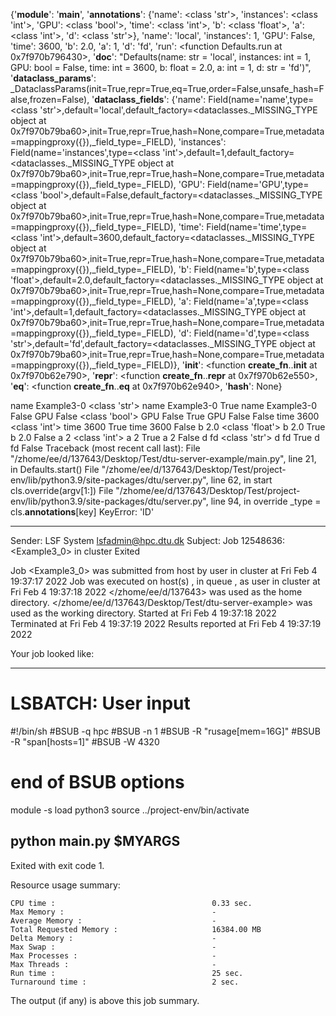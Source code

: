 {'__module__': '__main__', '__annotations__': {'name': <class 'str'>, 'instances': <class 'int'>, 'GPU': <class 'bool'>, 'time': <class 'int'>, 'b': <class 'float'>, 'a': <class 'int'>, 'd': <class 'str'>}, 'name': 'local', 'instances': 1, 'GPU': False, 'time': 3600, 'b': 2.0, 'a': 1, 'd': 'fd', 'run': <function Defaults.run at 0x7f970b796430>, '__doc__': "Defaults(name: str = 'local', instances: int = 1, GPU: bool = False, time: int = 3600, b: float = 2.0, a: int = 1, d: str = 'fd')", '__dataclass_params__': _DataclassParams(init=True,repr=True,eq=True,order=False,unsafe_hash=False,frozen=False), '__dataclass_fields__': {'name': Field(name='name',type=<class 'str'>,default='local',default_factory=<dataclasses._MISSING_TYPE object at 0x7f970b79ba60>,init=True,repr=True,hash=None,compare=True,metadata=mappingproxy({}),_field_type=_FIELD), 'instances': Field(name='instances',type=<class 'int'>,default=1,default_factory=<dataclasses._MISSING_TYPE object at 0x7f970b79ba60>,init=True,repr=True,hash=None,compare=True,metadata=mappingproxy({}),_field_type=_FIELD), 'GPU': Field(name='GPU',type=<class 'bool'>,default=False,default_factory=<dataclasses._MISSING_TYPE object at 0x7f970b79ba60>,init=True,repr=True,hash=None,compare=True,metadata=mappingproxy({}),_field_type=_FIELD), 'time': Field(name='time',type=<class 'int'>,default=3600,default_factory=<dataclasses._MISSING_TYPE object at 0x7f970b79ba60>,init=True,repr=True,hash=None,compare=True,metadata=mappingproxy({}),_field_type=_FIELD), 'b': Field(name='b',type=<class 'float'>,default=2.0,default_factory=<dataclasses._MISSING_TYPE object at 0x7f970b79ba60>,init=True,repr=True,hash=None,compare=True,metadata=mappingproxy({}),_field_type=_FIELD), 'a': Field(name='a',type=<class 'int'>,default=1,default_factory=<dataclasses._MISSING_TYPE object at 0x7f970b79ba60>,init=True,repr=True,hash=None,compare=True,metadata=mappingproxy({}),_field_type=_FIELD), 'd': Field(name='d',type=<class 'str'>,default='fd',default_factory=<dataclasses._MISSING_TYPE object at 0x7f970b79ba60>,init=True,repr=True,hash=None,compare=True,metadata=mappingproxy({}),_field_type=_FIELD)}, '__init__': <function __create_fn__.<locals>.__init__ at 0x7f970b62e790>, '__repr__': <function __create_fn__.<locals>.__repr__ at 0x7f970b62e550>, '__eq__': <function __create_fn__.<locals>.__eq__ at 0x7f970b62e940>, '__hash__': None}

name Example3-0 <class 'str'>
name Example3-0 True
name Example3-0 False
GPU False <class 'bool'>
GPU False True
GPU False False
time 3600 <class 'int'>
time 3600 True
time 3600 False
b 2.0 <class 'float'>
b 2.0 True
b 2.0 False
a 2 <class 'int'>
a 2 True
a 2 False
d fd <class 'str'>
d fd True
d fd False
Traceback (most recent call last):
  File "/zhome/ee/d/137643/Desktop/Test/dtu-server-example/main.py", line 21, in <module>
    Defaults.start()
  File "/zhome/ee/d/137643/Desktop/Test/project-env/lib/python3.9/site-packages/dtu/server.py", line 62, in start
    cls.override(argv[1:])
  File "/zhome/ee/d/137643/Desktop/Test/project-env/lib/python3.9/site-packages/dtu/server.py", line 94, in override
    _type = cls.__annotations__[key]
KeyError: 'ID'

------------------------------------------------------------
Sender: LSF System <lsfadmin@hpc.dtu.dk>
Subject: Job 12548636: <Example3_0> in cluster <dcc> Exited

Job <Example3_0> was submitted from host <n-62-30-3> by user <s183905> in cluster <dcc> at Fri Feb  4 19:37:17 2022
Job was executed on host(s) <n-62-31-21>, in queue <hpc>, as user <s183905> in cluster <dcc> at Fri Feb  4 19:37:18 2022
</zhome/ee/d/137643> was used as the home directory.
</zhome/ee/d/137643/Desktop/Test/dtu-server-example> was used as the working directory.
Started at Fri Feb  4 19:37:18 2022
Terminated at Fri Feb  4 19:37:19 2022
Results reported at Fri Feb  4 19:37:19 2022

Your job looked like:

------------------------------------------------------------
# LSBATCH: User input
#!/bin/sh
#BSUB -q hpc
#BSUB -n 1
#BSUB -R "rusage[mem=16G]"
#BSUB -R "span[hosts=1]"
#BSUB -W 4320
# end of BSUB options
module -s load python3
source ../project-env/bin/activate

python main.py $MYARGS
------------------------------------------------------------

Exited with exit code 1.

Resource usage summary:

    CPU time :                                   0.33 sec.
    Max Memory :                                 -
    Average Memory :                             -
    Total Requested Memory :                     16384.00 MB
    Delta Memory :                               -
    Max Swap :                                   -
    Max Processes :                              -
    Max Threads :                                -
    Run time :                                   25 sec.
    Turnaround time :                            2 sec.

The output (if any) is above this job summary.

